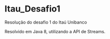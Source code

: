 # Itau_Desafio1
Resolução do desafio 1 do Itaú Unibanco

Resolvido em Java 8, utilizando a API de Streams.
